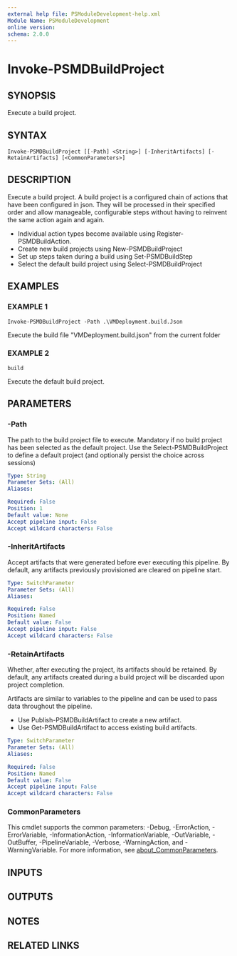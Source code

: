```yaml
---
external help file: PSModuleDevelopment-help.xml
Module Name: PSModuleDevelopment
online version:
schema: 2.0.0
---
```


# Invoke-PSMDBuildProject

## SYNOPSIS
Execute a build project.

## SYNTAX

```
Invoke-PSMDBuildProject [[-Path] <String>] [-InheritArtifacts] [-RetainArtifacts] [<CommonParameters>]
```

## DESCRIPTION
Execute a build project.
A build project is a configured chain of actions that have been configured in json.
They will be processed in their specified order and allow manageable, configurable steps without having to reinvent the same action again and again.

+ Individual action types become available using Register-PSMDBuildAction.
+ Create new build projects using New-PSMDBuildProject
+ Set up steps taken during a build using Set-PSMDBuildStep
+ Select the default build project using Select-PSMDBuildProject

## EXAMPLES

### EXAMPLE 1
```
Invoke-PSMDBuildProject -Path .\VMDeployment.build.Json
```

Execute the build file "VMDeployment.build.json" from the current folder

### EXAMPLE 2
```
build
```

Execute the default build project.

## PARAMETERS

### -Path
The path to the build project file to execute.
Mandatory if no build project has been selected as the default project.
Use the Select-PSMDBuildProject to define a default project (and optionally persist the choice across sessions)

```yaml
Type: String
Parameter Sets: (All)
Aliases:

Required: False
Position: 1
Default value: None
Accept pipeline input: False
Accept wildcard characters: False
```

### -InheritArtifacts
Accept artifacts that were generated before ever executing this pipeline.
By default, any artifacts previously provisioned are cleared on pipeline start.

```yaml
Type: SwitchParameter
Parameter Sets: (All)
Aliases:

Required: False
Position: Named
Default value: False
Accept pipeline input: False
Accept wildcard characters: False
```

### -RetainArtifacts
Whether, after executing the project, its artifacts should be retained.
By default, any artifacts created during a build project will be discarded upon project completion.

Artifacts are similar to variables to the pipeline and can be used to pass data throughout the pipeline.

+ Use Publish-PSMDBuildArtifact to create a new artifact.
+ Use Get-PSMDBuildArtifact to access existing build artifacts.

```yaml
Type: SwitchParameter
Parameter Sets: (All)
Aliases:

Required: False
Position: Named
Default value: False
Accept pipeline input: False
Accept wildcard characters: False
```

### CommonParameters
This cmdlet supports the common parameters: -Debug, -ErrorAction, -ErrorVariable, -InformationAction, -InformationVariable, -OutVariable, -OutBuffer, -PipelineVariable, -Verbose, -WarningAction, and -WarningVariable. For more information, see [about_CommonParameters](http://go.microsoft.com/fwlink/?LinkID=113216).

## INPUTS

## OUTPUTS

## NOTES

## RELATED LINKS

